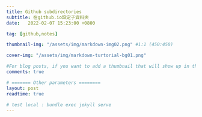 ```yaml
---
title: Github subdirectories
subtitle: 在github.io設定子資料夾
date:   2022-02-07 15:23:00 +0800

tag: [github,notes]

thumbnail-img: "/assets/img/markdown-img02.png" #1:1 (450:450)

cover-img: "/assets/img/markdown-turtorial-bg01.png"

#For blog posts, if you want to add a thumbnail that will show up in the feed, use thumbnail-img: /path/to/image. If no thumbnail is provided, then cover-img will be used as the thumbnail. You can use thumbnail-img: "" to disable a thumbnail.
comments: true

# ======= Other parameters ========
layout: post
readtime: true

# test local : bundle exec jekyll serve
---
```

